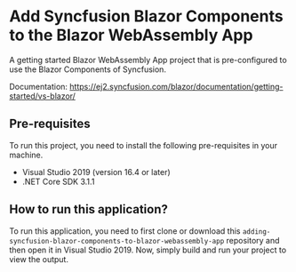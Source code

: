 # Add Syncfusion Blazor Components to the Blazor WebAssembly App
A getting started Blazor WebAssembly App project that is pre-configured to use the Blazor Components of Syncfusion.

Documentation: https://ej2.syncfusion.com/blazor/documentation/getting-started/vs-blazor/

## Pre-requisites
To run this project, you need to install the following pre-requisites in your machine.
* Visual Studio 2019 (version 16.4 or later)
* .NET Core SDK 3.1.1

## How to run this application?
To run this application, you need to first clone or download this `adding-syncfusion-blazor-components-to-blazor-webassembly-app` repository and then open it in Visual Studio 2019. Now, simply build and run your project to view the output.
